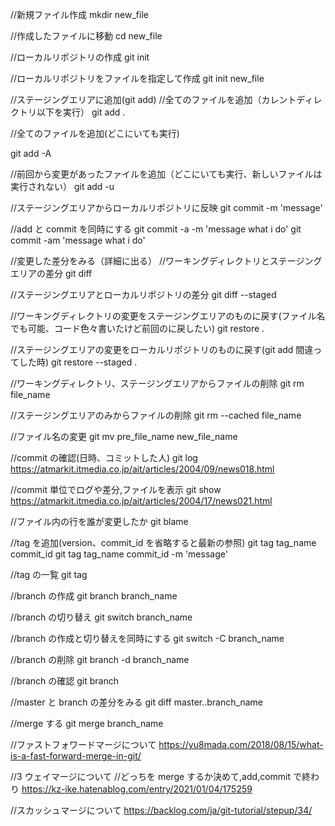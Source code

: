 //新規ファイル作成
mkdir new_file

//作成したファイルに移動
cd new_file

//ローカルリポジトリの作成
git init

//ローカルリポジトリをファイルを指定して作成
git init new_file

//ステージングエリアに追加(git add)
//全てのファイルを追加（カレントディレクトリ以下を実行）
git add .

//全てのファイルを追加(どこにいても実行)

git add -A

//前回から変更があったファイルを追加（どこにいても実行、新しいファイルは実行されない）
git add -u

//ステージングエリアからローカルリポジトリに反映
git commit -m 'message'

//add と commit を同時にする
git commit -a -m 'message what i do'
git commit -am 'message what i do'

//変更した差分をみる（詳細に出る）
//ワーキングディレクトリとステージングエリアの差分
git diff

//ステージングエリアとローカルリポジトリの差分
git diff --staged

//ワーキングディレクトリの変更をステージングエリアのものに戻す(ファイル名でも可能、コード色々書いたけど前回のに戻したい)
git restore .

//ステージングエリアの変更をローカルリポジトリのものに戻す(git add 間違ってした時)
git restore --staged .

//ワーキングディレクトリ、ステージングエリアからファイルの削除
git rm file_name

//ステージングエリアのみからファイルの削除
git rm --cached file_name

//ファイル名の変更
git mv pre_file_name new_file_name

//commit の確認(日時、コミットした人)
git log
https://atmarkit.itmedia.co.jp/ait/articles/2004/09/news018.html

//commit 単位でログや差分,ファイルを表示
git show
https://atmarkit.itmedia.co.jp/ait/articles/2004/17/news021.html

//ファイル内の行を誰が変更したか
git blame

//tag を追加(version、commit_id を省略すると最新の参照)
git tag tag_name commit_id
git tag tag_name commit_id -m 'message'

//tag の一覧
git tag

//branch の作成
git branch branch_name

//branch の切り替え
git switch branch_name

//branch の作成と切り替えを同時にする
git switch -C branch_name

//branch の削除
git branch -d branch_name

//branch の確認
git branch

//master と branch の差分をみる
git diff master..branch_name

//merge する
git merge branch_name

//ファストフォワードマージについて
https://yu8mada.com/2018/08/15/what-is-a-fast-forward-merge-in-git/

//3 ウェイマージについて
//どっちを merge するか決めて,add,commit で終わり
https://kz-ike.hatenablog.com/entry/2021/01/04/175259

//スカッシュマージについて
https://backlog.com/ja/git-tutorial/stepup/34/
